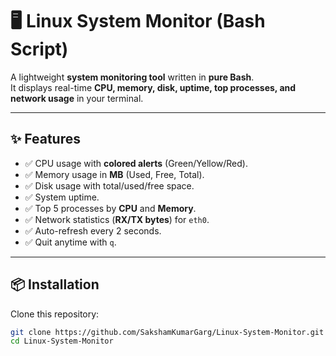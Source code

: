 # 🖥️ Linux System Monitor (Bash Script)

A lightweight **system monitoring tool** written in **pure Bash**.  
It displays real-time **CPU, memory, disk, uptime, top processes, and network usage** in your terminal.  

---

## ✨ Features
- ✅ CPU usage with **colored alerts** (Green/Yellow/Red).  
- ✅ Memory usage in **MB** (Used, Free, Total).  
- ✅ Disk usage with total/used/free space.  
- ✅ System uptime.  
- ✅ Top 5 processes by **CPU** and **Memory**.  
- ✅ Network statistics (**RX/TX bytes**) for `eth0`.  
- ✅ Auto-refresh every 2 seconds.  
- ✅ Quit anytime with `q`.  

---

## 📦 Installation

Clone this repository:
```bash
git clone https://github.com/SakshamKumarGarg/Linux-System-Monitor.git
cd Linux-System-Monitor

